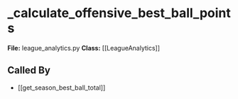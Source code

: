 # _calculate_offensive_best_ball_points

**File:** league_analytics.py
**Class:** [[LeagueAnalytics]]

## Called By

- [[get_season_best_ball_total]]

